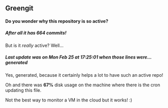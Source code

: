 ## Greengit

#### Do you wonder why this repository is so active?

##### After all it has 664 commits!

But is it *really* active? Well...

##### Last update was on Mon Feb 25 at 17:25:01 when those lines were... generated

Yes, generated, because it certainly helps a lot to have such an active repo!

Oh and there was **67%** disk usage on the machine
where there is the cron updating this file.

Not the best way to monitor a VM in the cloud but it works! :)
